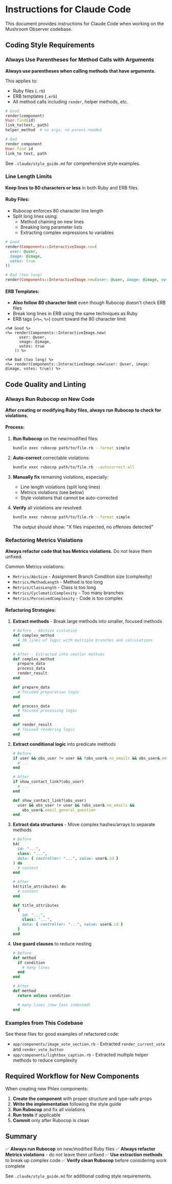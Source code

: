 # Instructions for Claude Code

This document provides instructions for Claude Code when working on the Mushroom Observer codebase.

## Coding Style Requirements

### Always Use Parentheses for Method Calls with Arguments

**Always use parentheses when calling methods that have arguments.**

This applies to:
- Ruby files (`.rb`)
- ERB templates (`.erb`)
- All method calls including `render`, helper methods, etc.

```ruby
# Good
render(component)
User.find(id)
link_to(text, path)
helper_method  # no args, no parens needed

# Bad
render component
User.find id
link_to text, path
```

See `.claude/style_guide.md` for comprehensive style examples.

### Line Length Limits

**Keep lines to 80 characters or less** in both Ruby and ERB files.

#### Ruby Files:
- Rubocop enforces 80 character line length
- Split long lines using:
  - Method chaining on new lines
  - Breaking long parameter lists
  - Extracting complex expressions to variables

```ruby
# Good
render(Components::InteractiveImage.new(
  user: @user,
  image: @image,
  votes: true
))

# Bad (too long)
render(Components::InteractiveImage.new(user: @user, image: @image, votes: true, size: :medium))
```

#### ERB Templates:
- **Also follow 80 character limit** even though Rubocop doesn't check ERB files
- Break long lines in ERB using the same techniques as Ruby
- ERB tags (`<%=`, `%>`) count toward the 80 character limit

```erb
<%# Good %>
<%= render(Components::InteractiveImage.new(
      user: @user,
      image: @image,
      votes: true
    )) %>

<%# Bad (too long) %>
<%= render(Components::InteractiveImage.new(user: @user, image: @image, votes: true)) %>
```

## Code Quality and Linting

### Always Run Rubocop on New Code

**After creating or modifying Ruby files, always run Rubocop to check for violations.**

#### Process:

1. **Run Rubocop** on the new/modified files:
   ```bash
   bundle exec rubocop path/to/file.rb --format simple
   ```

2. **Auto-correct** correctable violations:
   ```bash
   bundle exec rubocop path/to/file.rb --autocorrect-all
   ```

3. **Manually fix** remaining violations, especially:
   - Line length violations (split long lines)
   - Metrics violations (see below)
   - Style violations that cannot be auto-corrected

4. **Verify** all violations are resolved:
   ```bash
   bundle exec rubocop path/to/file.rb --format simple
   ```

   The output should show: "X files inspected, no offenses detected"

### Refactoring Metrics Violations

**Always refactor code that has Metrics violations.** Do not leave them unfixed.

Common Metrics violations:
- `Metrics/AbcSize` - Assignment Branch Condition size (complexity)
- `Metrics/MethodLength` - Method is too long
- `Metrics/ClassLength` - Class is too long
- `Metrics/CyclomaticComplexity` - Too many branches
- `Metrics/PerceivedComplexity` - Code is too complex

#### Refactoring Strategies:

1. **Extract methods** - Break large methods into smaller, focused methods
   ```ruby
   # Before - AbcSize violation
   def complex_method
     # 30 lines of logic with multiple branches and calculations
   end

   # After - Extracted into smaller methods
   def complex_method
     prepare_data
     process_data
     render_result
   end

   def prepare_data
     # focused preparation logic
   end

   def process_data
     # focused processing logic
   end

   def render_result
     # focused rendering logic
   end
   ```

2. **Extract conditional logic** into predicate methods
   ```ruby
   # Before
   if user && obs_user != user && !obs_user&.no_emails && obs_user&.email_general_question
     # ...
   end

   # After
   if show_contact_link?(obs_user)
     # ...
   end

   def show_contact_link?(obs_user)
     user && obs_user != user && !obs_user&.no_emails &&
       obs_user&.email_general_question
   end
   ```

3. **Extract data structures** - Move complex hashes/arrays to separate methods
   ```ruby
   # Before
   h4(
     id: "...",
     class: "...",
     data: { controller: "...", value: user&.id }
   ) do
     # content
   end

   # After
   h4(title_attributes) do
     # content
   end

   def title_attributes
     {
       id: "...",
       class: "...",
       data: { controller: "...", value: user&.id }
     }
   end
   ```

4. **Use guard clauses** to reduce nesting
   ```ruby
   # Before
   def method
     if condition
       # many lines
     end
   end

   # After
   def method
     return unless condition

     # many lines (now less indented)
   end
   ```

### Examples from This Codebase

See these files for good examples of refactored code:
- `app/components/image_vote_section.rb` - Extracted `render_current_vote` and `render_vote_button`
- `app/components/lightbox_caption.rb` - Extracted multiple helper methods to reduce complexity

## Required Workflow for New Components

When creating new Phlex components:

1. **Create the component** with proper structure and type-safe props
2. **Write the implementation** following the style guide
3. **Run Rubocop** and fix all violations
4. **Run tests** if applicable
5. **Commit** only after Rubocop is clean

## Summary

✅ **Always run Rubocop** on new/modified Ruby files
✅ **Always refactor Metrics violations** - do not leave them unfixed
✅ **Use extraction methods** to break up complex code
✅ **Verify clean Rubocop** before considering work complete

See `.claude/style_guide.md` for additional coding style requirements.
